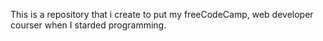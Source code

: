 This is a repository that i create to put my freeCodeCamp, web developer courser when I starded programming.
